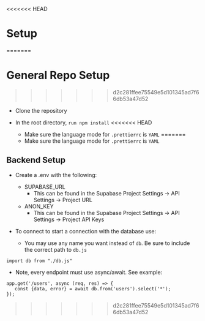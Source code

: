 <<<<<<< HEAD
# Setup
=======
# General Repo Setup
>>>>>>> d2c281ffee75549e5d101345ad7f66db53a47d52

- Clone the repository

- In the root directory, `run npm install`
<<<<<<< HEAD
    
    - Make sure the language mode for `.prettierrc` is `YAML`
=======
    - Make sure the language mode for `.prettierrc` is `YAML`

## Backend Setup

- Create a .env with the following:

    - SUPABASE_URL
        - This can be found in the Supabase Project Settings ->
          API Settings -> Project URL
    - ANON_KEY
        - This can be found in the Supabase Project Settings ->
          API Settings -> Project API Keys

- To connect to start a connection with the database use:
    - You may use any name you want instead of `db`. Be sure to
      include the correct path to `db.js`

```
import db from "./db.js"
```

- Note, every endpoint must use async/await. See example:

```
app.get('/users', async (req, res) => {
   const {data, error} = await db.from('users').select('*');
});
```
>>>>>>> d2c281ffee75549e5d101345ad7f66db53a47d52
